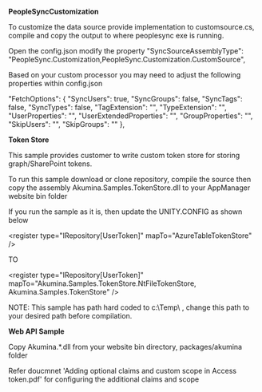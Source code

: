 <b>PeopleSyncCustomization</b>

To customize the data source provide implementation to customsource.cs, compile and copy the output to where peoplesync exe is running.  

Open the config.json modify the property "SyncSourceAssemblyType": "PeopleSync.Customization,PeopleSync.Customization.CustomSource",

Based on your custom processor you may need to adjust the following properties within config.json

 "FetchOptions": {
    "SyncUsers": true,
    "SyncGroups": false,
    "SyncTags": false,
    "SyncTypes": false,
    "TagExtension": "",
    "TypeExtension": "",
    "UserProperties": "",
    "UserExtendedProperties": "",
    "GroupProperties": "",
    "SkipUsers": "",
    "SkipGroups": ""
  },


<b>Token Store</b>

This sample provides customer to write custom token store for storing graph/SharePoint tokens.

To run this sample download or clone repository, compile the source then copy the assembly Akumina.Samples.TokenStore.dll to your AppManager website bin folder

If you run the sample as it is, then update the UNITY.CONFIG as shown below

 &lt;register type="IRepository[UserToken]" mapTo="AzureTableTokenStore" /&gt;
 
 TO
 
 &lt;register type="IRepository[UserToken]" mapTo="Akumina.Samples.TokenStore.NtFileTokenStore, Akumina.Samples.TokenStore" /&gt;
 
 NOTE:  This sample has path hard coded to c:\\Temp\\ , change this path to your desired path before compilation.
 
 <b>Web API Sample</b>
 
 Copy Akumina.*.dll from your website bin directory, packages/akumina folder

 Refer doucmnet 'Adding optional claims and custom scope in Access token.pdf' for configuring the additional claims and scope
